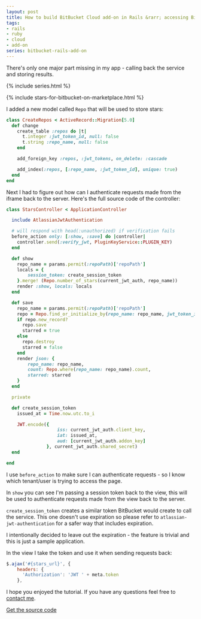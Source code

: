```yaml
---
layout: post
title: How to build BitBucket Cloud add-on in Rails &rarr; accessing BitBucket API from JavaScript
tags:
- rails
- ruby
- cloud
- add-on
series: bitbucket-rails-add-on
---
```

There's only one major part missing in my app - calling back the service and storing results.

{% include series.html %}

{% include stars-for-bitbucket-on-marketplace.html %}

I added a new model called `Repo` that will be used to store stars:

```ruby
class CreateRepos < ActiveRecord::Migration[5.0]
  def change
    create_table :repos do |t|
      t.integer :jwt_token_id, null: false
      t.string :repo_name, null: false
    end

    add_foreign_key :repos, :jwt_tokens, on_delete: :cascade

    add_index(:repos, [:repo_name, :jwt_token_id], unique: true)
  end
end
```

Next I had to figure out how can I authenticate requests made from the iframe back to the server. Here's the full source code of the controller:

```ruby
class StarsController < ApplicationController

  include AtlassianJwtAuthentication

  # will respond with head(:unauthorized) if verification fails
  before_action only: [:show, :save] do |controller|
    controller.send(:verify_jwt, PluginKeyService::PLUGIN_KEY)
  end

  def show
    repo_name = params.permit(:repoPath)['repoPath']
    locals = {
        session_token: create_session_token
    }.merge! (Repo.number_of_stars(current_jwt_auth, repo_name))
    render :show, locals: locals
  end

  def save
    repo_name = params.permit(:repoPath)['repoPath']
    repo = Repo.find_or_initialize_by(repo_name: repo_name, jwt_token_id: current_jwt_auth.id)
    if repo.new_record?
      repo.save
      starred = true
    else
      repo.destroy
      starred = false
    end
    render json: {
        repo_name: repo_name,
        count: Repo.where(repo_name: repo_name).count,
        starred: starred
    }
  end

  private

  def create_session_token
    issued_at = Time.now.utc.to_i

    JWT.encode({
                   iss: current_jwt_auth.client_key,
                   iat: issued_at,
                   aud: [current_jwt_auth.addon_key]
               }, current_jwt_auth.shared_secret)
  end

end
```

I use `before_action` to make sure I can authenticate requests - so I know which tenant/user is trying to access the page.

In `show` you can see I'm passing a session token back to the view, this will be used to authenticate requests made from the view back to the server. 

`create_session_token` creates a similar token BitBucket would create to call the service. This one doesn't use expiration so please refer to `atlassian-jwt-authentication` for a safer way that includes expiration.

I intentionally decided to leave out the expiration - the feature is trivial and this is just a sample application.

In the view I take the token and use it when sending requests back:

```javascript
$.ajax('#{stars_url}', {
	headers: {
	  'Authorization': 'JWT ' + meta.token
	},
```

I hope you enjoyed the tutorial. If you have any questions feel free to [contact me](https://twitter.com/devonsteroids).

[Get the source code](https://github.com/pawelniewie/bitbucket-rails-add-on/tree/tutorial/part-6)